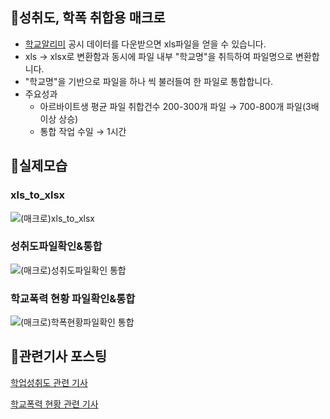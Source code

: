 ## 📌성취도, 학폭 취합용 매크로
- [학교알리미](https://www.schoolinfo.go.kr/Main.do) 공시 데이터를 다운받으면 xls파일을 얻을 수 있습니다.
- xls → xlsx로 변환함과 동시에 파일 내부 "학교명"을 취득하여 파일명으로 변환합니다.
- "학교명"을 기반으로 파일을 하나 씩 불러들여 한 파일로 통합합니다.
- 주요성과
    - 아르바이트생 평균 파일 취합건수 200-300개 파일 → 700-800개 파일(3배 이상 상승)
    - 통합 작업 수일 → 1시간

## 📌실제모습
### xls_to_xlsx

![(매크로)xls_to_xlsx](https://github.com/NeatyNut/Excel_Macro/assets/89675001/58ea4e90-fb8e-413d-97ae-36192cf0b8b0)

### 성취도파일확인&통합

![(매크로)성취도파일확인 통합](https://github.com/NeatyNut/Excel_Macro/assets/89675001/f5d5c600-7274-4432-a2da-8a81ec84758e)

### 학교폭력 현황 파일확인&통합

![(매크로)학폭현황파일확인 통합](https://github.com/NeatyNut/Excel_Macro/assets/89675001/59b70506-33c7-4ffa-b85b-a49d72d65afd)

## 📌관련기사 포스팅
[학업성취도 관련 기사](https://www.kmib.co.kr/article/view.asp?arcid=0924195420&code=11131300&cp=nv)

[학교폭력 현황 관련 기사](https://www.joongang.co.kr/article/25154838#home)
